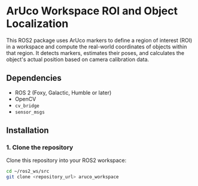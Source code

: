 # ArUco Workspace ROI and Object Localization

This ROS2 package uses ArUco markers to define a region of interest (ROI) in a workspace and compute the real-world coordinates of objects within that region. It detects markers, estimates their poses, and calculates the object's actual position based on camera calibration data.

## Dependencies

- ROS 2 (Foxy, Galactic, Humble or later)
- OpenCV
- `cv_bridge`
- `sensor_msgs`

## Installation

### 1. Clone the repository

Clone this repository into your ROS2 workspace:

```bash
cd ~/ros2_ws/src
git clone <repository_url> aruco_workspace
